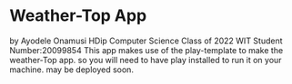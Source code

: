 # Weather-Top App 

by Ayodele Onamusi HDip Computer Science Class of 2022
WIT Student Number:20099854 
This app makes use of the play-template to make the weather-Top app.
so you will need to have play installed to run it on your machine. may
be deployed soon.